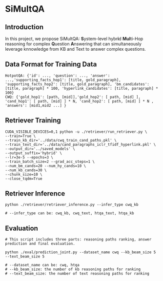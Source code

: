# SiMultQA

## Introduction
In this project, we propose SiMultQA: **S**ystem-level hybr**i**d **Mul**ti-Hop reasoning for complex **Q**uestion **A**nswering that can simultaneously leverage knnowledge from KB and Text to answer complex questions.


## Data Format for Training Data
```
HotpotQA: {'id': ..., 'question': ..., 'answer': ...,'supporting_facts_hop1': [title, gold_paragraph], 'supporting_facts_hop2': [title, gold_paragraph], 'bm_candidates': [title, paragraph] * 100, 'hyperlink_candidates': [title, paragraph] * 100}
CWQ: {'gold_hop1': [path, [mid]],'gold_hop2': [ path, [mid] ], 'cand_hop1': [ path, [mid] ] * N, 'cand_hop2': [ path, [mid] ] * N , 'answers': [mid1,mid2 ...] }
```

## Retriever Training
```
CUDA_VISIBLE_DEVICES=0,1 python -u ./retriever/run_retriever.py \
--train=True \
--train_kb_dir='../data/cwq_train_cand_paths.pkl' \
--train_text_dir='../data/cand_paragraphs_iclr_tfidf_hyperlink.pkl' \
--output_dir='../saved_models' \
--output_suffix='hybrid' \
--lr=3e-5 --epochs=3 \
--train_batch_size=2 --grad_acc_steps=1 \
--num_bm_cands=20 --num_hy_cands=10 \
--num_kb_cands=30 \
--chunk_size=10 \
--close_tqdm=True
```

## Retriever Inference
```
python ./retriever/retriever_inference.py --infer_type cwq_kb

# --infer_type can be: cwq_kb, cwq_text, htqa_text, htqa_kb
```


## Evaluation
```
# This script includes three parts: reasoning paths ranking, answer prediction and final evaluation.

python ./eval/prediction_joint.py --dataset_name cwq --kb_beam_size 5 --text_beam_size 5

# --dataset_name can be: cwq, htqa
# --kb_beam_size: the number of kb reasoning paths for ranking
# --text_beam_size: the number of text reasoning paths for ranking

```

